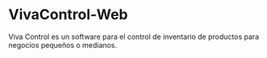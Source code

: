 # VivaControl-Web
Viva Control es un software para el control de inventario de productos para negocios pequeños o medianos.

